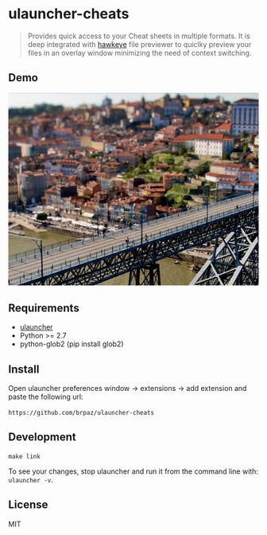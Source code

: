 # ulauncher-cheats

> Provides quick access to your Cheat sheets in multiple formats. It is deep integrated with [hawkeye](https://github.com/brpaz/hawkeye) file previewer to quiclky preview your files in an overlay window minimizing the need of context switching.

## Demo

![demo](demo.gif)

## Requirements

* [ulauncher](https://ulauncher.io/)
* Python >= 2.7
* python-glob2 (pip install glob2)

## Install

Open ulauncher preferences window -> extensions -> add extension and paste the following url:

```https://github.com/brpaz/ulauncher-cheats```

## Development

```
make link
```

To see your changes, stop ulauncher and run it from the command line with: ```ulauncher -v```.

## License

MIT
